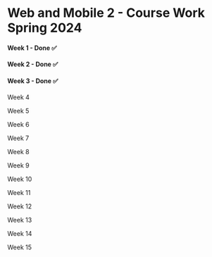 # Web and Mobile 2 - Course Work Spring 2024

#### Week 1 - Done ✅

#### Week 2 - Done ✅

#### Week 3 - Done ✅

Week 4

Week 5

Week 6

Week 7

Week 8

Week 9

Week 10

Week 11

Week 12

Week 13

Week 14

Week 15
